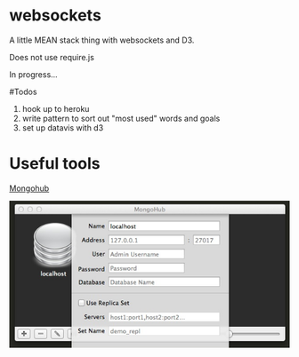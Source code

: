websockets
==========

A little MEAN stack thing with websockets and D3.

Does not use require.js

In progress...

#Todos
1. hook up to heroku
2. write pattern to sort out "most used" words and goals
2. set up datavis with d3

# Useful tools

[Mongohub](http://mongohub.todayclose.com/)

![how to set up localhost](https://raw.githubusercontent.com/nicolechung/websockets/master/site/img/mongohub.jpg)